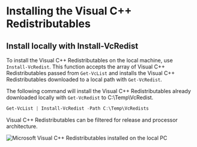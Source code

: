 # Installing the Visual C++ Redistributables

## Install locally with Install-VcRedist

To install the Visual C++ Redistributables on the local machine, use `Install-VcRedist`. This function accepts the array of Visual C++ Redistributables passed from `Get-VcList` and installs the Visual C++ Redistributables downloaded to a local path with `Get-VcRedist`.

The following command will install the Visual C++ Redistributables already downloaded locally with `Get-VcRedist` to C:\Temp\VcRedist.

```powershell
Get-VcList | Install-VcRedist -Path C:\Temp\VcRedists
```

Visual C++ Redistributables can be filtered for release and processor architecture.

![Microsoft Visual C++ Redistributables installed on the local PC](https://raw.githubusercontent.com/aaronparker/Install-VisualCRedistributables/master/images/VisualCPrograms.PNG)